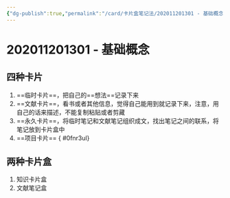 ```yaml
---
{"dg-publish":true,"permalink":"/card/卡片盒笔记法/202011201301 - 基础概念/","noteIcon":"2","created":"2020-11-20T13:01:36+08:00","updated":"2024-04-16T22:35:51+08:00"}
---
```



# 202011201301 - 基础概念

## 四种卡片

1. ==临时卡片==，把自己的==想法==记录下来
2. ==文献卡片==，看书或者其他信息，觉得自己能用到就记录下来，注意，用自己的话来描述，不能复制粘贴或者剪藏
3. ==永久卡片==，将临时笔记和文献笔记组织成文，找出笔记之间的联系，将笔记放到卡片盒中
4. ==项目卡片==
{ #0fnr3ul}


## 两种卡片盒

1. 知识卡片盒
2. 文献笔记盒
